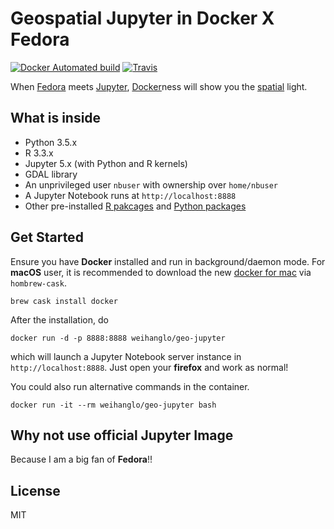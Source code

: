 # Geospatial Jupyter in Docker X Fedora

[![Docker Automated build](https://img.shields.io/docker/automated/weihanglo/geo-spatial.svg)](https://hub.docker.com/r/weihanglo/geo-jupyter)
[![Travis](https://img.shields.io/travis/weihanglo/geo-spatial.svg)](https://travis-ci.org/weihanglo/geo-jupyter)

When [Fedora][1] meets [Jupyter][2], [Docker][3]ness will show you the [spatial][4] light.

[1]: https://getfedora.org/
[2]: http://jupyter.org/
[3]: https://www.docker.com/
[4]: https://en.wikipedia.org/wiki/Geospatial_analysis

## What is inside

- Python 3.5.x
- R 3.3.x
- Jupyter 5.x (with Python and R kernels)
- GDAL library
- An unprivileged user `nbuser` with ownership over `home/nbuser`
- A Jupyter Notebook runs at `http://localhost:8888`
- Other pre-installed [R pakcages](Rpackages.R) and [Python packages](http://example.com)

## Get Started

Ensure you have **Docker** installed and run in background/daemon mode. 
For **macOS** user, it is recommended to download the new [docker for mac][docker-mac] via `hombrew-cask`.

```
brew cask install docker
```

[docker-mac]: https://docs.docker.com/docker-for-mac/


After the installation,  do

```
docker run -d -p 8888:8888 weihanglo/geo-jupyter
```

which will launch a Jupyter Notebook server instance in `http://localhost:8888`.
Just open your **firefox** and work as normal!

You could also run alternative commands in the container.

```
docker run -it --rm weihanglo/geo-jupyter bash
```

## Why not use official Jupyter Image

Because I am a big fan of **Fedora**!!

## License

MIT
